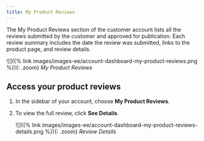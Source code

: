 ```yaml
---
title: My Product Reviews
---
```


The My Product Reviews section of the customer account lists all the reviews submitted by the customer and approved for publication. Each review summary includes the date the review was submitted, links to the product page, and review details.

![]({% link images/images-ee/account-dashboard-my-product-reviews.png %}){: .zoom}
_My Product Reviews_

## Access your product reviews

1. In the sidebar of your account, choose **My Product Reviews**.

1. To view the full review, click **See Details**.

    ![]({% link images/images-ee/account-dashboard-my-product-reviews-details.png %}){: .zoom}
    _Review Details_
